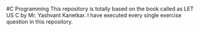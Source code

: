 #C Programming 
This repository is totally based on the book called as LET US C by Mr. Yashvant Kanetkar.
I have executed every single exercise question in this repository.
